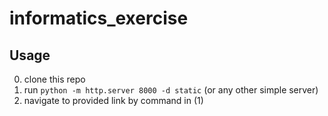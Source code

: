 # informatics_exercise

## Usage

0. clone this repo
1. run `python -m http.server 8000 -d static` (or any other simple server)
2. navigate to provided link by command in (1)

